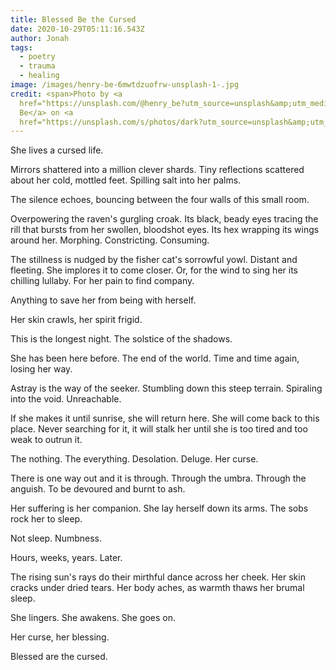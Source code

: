 ```yaml
---
title: Blessed Be the Cursed
date: 2020-10-29T05:11:16.543Z
author: Jonah
tags:
  - poetry
  - trauma
  - healing
image: /images/henry-be-6mwtdzuofrw-unsplash-1-.jpg
credit: <span>Photo by <a
  href="https://unsplash.com/@henry_be?utm_source=unsplash&amp;utm_medium=referral&amp;utm_content=creditCopyText">Henry
  Be</a> on <a
  href="https://unsplash.com/s/photos/dark?utm_source=unsplash&amp;utm_medium=referral&amp;utm_content=creditCopyText">Unsplash</a></span>
---
```

She lives a cursed life. 

Mirrors shattered into a million clever shards. Tiny reflections scattered about her cold, mottled feet. Spilling salt into her palms. 

The silence echoes, bouncing between the four walls of this small room.

Overpowering the raven's gurgling croak. 
Its black, beady eyes tracing the rill that bursts from her swollen, bloodshot eyes. 
Its hex wrapping its wings around her. Morphing. Constricting. Consuming. 

The stillness is nudged by the fisher cat's sorrowful yowl. 
Distant and fleeting. She implores it to come closer. Or, for the wind to sing her its chilling lullaby. For her pain to find company. 

Anything to save her from being with herself. 

Her skin crawls, her spirit frigid. 

This is the longest night. The solstice of the shadows.

She has been here before. The end of the world. Time and time again, losing her way. 

Astray is the way of the seeker. Stumbling down this steep terrain. Spiraling into the void. Unreachable.

If she makes it until sunrise, she will return here. She will come back to this place. 
Never searching for it, it will stalk her until she is too tired and too weak to outrun it. 

The nothing. The everything. Desolation. Deluge. 
Her curse. 

There is one way out and it is through. Through the umbra. Through the anguish. To be devoured and burnt to ash. 

Her suffering is her companion. She lay herself down its arms. The sobs rock her to sleep. 

Not sleep. Numbness.

Hours, weeks, years. Later.

The rising sun's rays do their mirthful dance across her cheek. Her skin cracks under dried tears. Her body aches, as warmth thaws her brumal sleep.

She lingers. She awakens. She goes on. 

Her curse,
her blessing.

Blessed are the cursed.


  

 